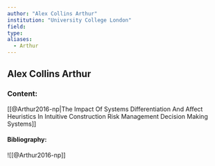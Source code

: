 ```yaml
---
author: "Alex Collins Arthur"
institution: "University College London"
field:
type:
aliases:
  - Arthur
---
```


## Alex Collins Arthur

### Content:
[[@Arthur2016-np|The Impact Of Systems Differentiation And Affect Heuristics In Intuitive Construction Risk Management Decision Making Systems]]

#### Bibliography:

![[@Arthur2016-np]]